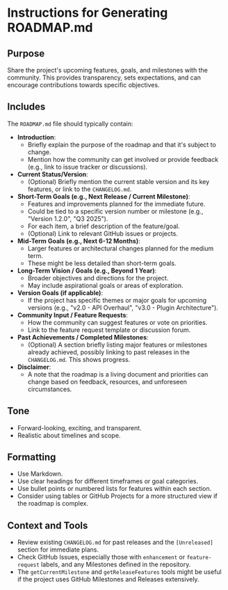 # Instructions for Generating ROADMAP.md

## Purpose

Share the project's upcoming features, goals, and milestones with the community. This provides transparency, sets expectations, and can encourage contributions towards specific objectives.

## Includes

The `ROADMAP.md` file should typically contain:

- **Introduction**:
  - Briefly explain the purpose of the roadmap and that it's subject to change.
  - Mention how the community can get involved or provide feedback (e.g., link to issue tracker or discussions).
- **Current Status/Version**:
  - (Optional) Briefly mention the current stable version and its key features, or link to the `CHANGELOG.md`.
- **Short-Term Goals (e.g., Next Release / Current Milestone)**:
  - Features and improvements planned for the immediate future.
  - Could be tied to a specific version number or milestone (e.g., "Version 1.2.0", "Q3 2025").
  - For each item, a brief description of the feature/goal.
  - (Optional) Link to relevant GitHub issues or projects.
- **Mid-Term Goals (e.g., Next 6-12 Months)**:
  - Larger features or architectural changes planned for the medium term.
  - These might be less detailed than short-term goals.
- **Long-Term Vision / Goals (e.g., Beyond 1 Year)**:
  - Broader objectives and directions for the project.
  - May include aspirational goals or areas of exploration.
- **Version Goals (if applicable)**:
  - If the project has specific themes or major goals for upcoming versions (e.g., "v2.0 - API Overhaul", "v3.0 - Plugin Architecture").
- **Community Input / Feature Requests**:
  - How the community can suggest features or vote on priorities.
  - Link to the feature request template or discussion forum.
- **Past Achievements / Completed Milestones**:
  - (Optional) A section briefly listing major features or milestones already achieved, possibly linking to past releases in the `CHANGELOG.md`. This shows progress.
- **Disclaimer**:
  - A note that the roadmap is a living document and priorities can change based on feedback, resources, and unforeseen circumstances.

## Tone

- Forward-looking, exciting, and transparent.
- Realistic about timelines and scope.

## Formatting

- Use Markdown.
- Use clear headings for different timeframes or goal categories.
- Use bullet points or numbered lists for features within each section.
- Consider using tables or GitHub Projects for a more structured view if the roadmap is complex.

## Context and Tools

- Review existing `CHANGELOG.md` for past releases and the `[Unreleased]` section for immediate plans.
- Check GitHub Issues, especially those with `enhancement` or `feature-request` labels, and any Milestones defined in the repository.
- The `getCurrentMilestone` and `getReleaseFeatures` tools might be useful if the project uses GitHub Milestones and Releases extensively.
